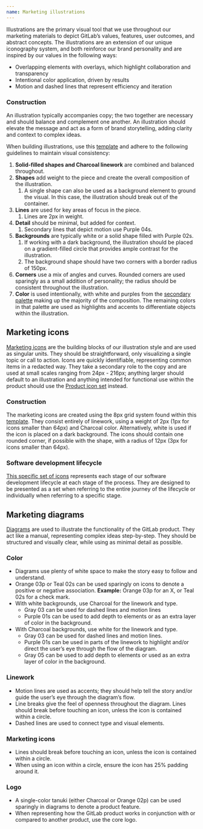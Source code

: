```yaml
---
name: Marketing illustrations
---
```


<figure-img alt="GitLab illustration banner sample" label="Illustration sample" src="/img/brand/marketing-illustrations.png"></figure-img>

Illustrations are the primary visual tool that we use throughout our marketing materials to depict GitLab’s values, features, user outcomes, and abstract concepts. The illustrations are an extension of our unique iconography system, and both reinforce our brand personality and are inspired by our values in the following ways:

- Overlapping elements with overlays, which highlight collaboration and transparency
- Intentional color application, driven by results
- Motion and dashed lines that represent efficiency and iteration

### Construction

An illustration typically accompanies copy; the two together are necessary and should balance and complement one another. An illustration should elevate the message and act as a form of brand storytelling, adding clarity and context to complex ideas.

When building illustrations, use this [template](https://drive.google.com/file/d/15DiL1BM9L9PeGpLuLMTl8YyUU03-Tlgw/view?usp=sharing) and adhere to the following guidelines to maintain visual consistency:

1. **Solid-filled shapes and Charcoal linework** are combined and balanced throughout.
1. **Shapes** add weight to the piece and create the overall composition of the illustration.
   1. A single shape can also be used as a background element to ground the visual. In this case, the illustration should break out of the container.
1. **Lines** are used for key areas of focus in the piece.
   1. Lines are 2px in weight.
1. **Detail** should be minimal, but added for context.
   1. Secondary lines that depict motion use Purple 04s.
1. **Backgrounds** are typically white or a solid shape filled with Purple 02s.
   1. If working with a dark background, the illustration should be placed on a gradient-filled circle that provides ample contrast for the illustration.
   1. The background shape should have two corners with a border radius of 150px.
1. **Corners** use a mix of angles and curves. Rounded corners are used sparingly as a small addition of personality; the radius should be consistent throughout the illustration.
1. **Color** is used intentionally, with white and purples from the [secondary palette](https://drive.google.com/file/d/1kCcvxYMKPkDCEFQd6imQcHhFGC14Hgte/view?usp=sharing) making up the majority of the composition. The remaining colors in that palette are used as highlights and accents to differentiate objects within the illustration.

<figure-img alt="GitLab illustration sample" label="Illustration sample" src="/img/brand/illustrations.svg" width="480"></figure-img>

## Marketing icons

[Marketing icons](https://gitlab.com/gitlab-com/marketing/corporate_marketing/corporate-marketing/-/tree/master/design/gitlab-brand-files/_icon-library/marketing-icons) are the building blocks of our illustration style and are used as singular units. They should be straightforward, only visualizing a single topic or call to action. Icons are quickly identifiable, representing common items in a redacted way. They take a secondary role to the copy and are used at small scales ranging from 24px - 216px; anything larger should default to an illustration and anything intended for functional use within the product should use the [Product icon set](/product-foundations/iconography) instead.

### Construction

The marketing icons are created using the 8px grid system found within this [template](https://drive.google.com/file/d/1V-FdsDeYcx_yPBMI9cjWclWAz_TPYqFU/view?usp=sharing). They consist entirely of linework, using a weight of 2px (1px for icons smaller than 64px) and Charcoal color. Alternatively, white is used if the icon is placed on a dark background. The icons should contain one rounded corner, if possible with the shape, with a radius of 12px (3px for icons smaller than 64px).

### Software development lifecycle

[This specific set of icons](https://gitlab.com/gitlab-com/marketing/corporate_marketing/corporate-marketing/-/tree/master/design/gitlab-brand-files/_icon-library/software-development-lifecycle-icons) represents each stage of our software development lifecycle at each stage of the process. They are designed to be presented as a set when referring to the entire journey of the lifecycle or individually when referring to a specific stage.

<figure-img alt="10 icons, one for each development stage" label="Software development lifecycle icon set" src="/img/brand/sdlc-icon-set.svg"></figure-img>

## Marketing diagrams

[Diagrams](https://gitlab.com/gitlab-com/marketing/corporate_marketing/corporate-marketing/-/tree/master/design/gitlab-brand-files/_diagrams) are used to illustrate the functionality of the GitLab product. They act like a manual, representing complex ideas step-by-step. They should be structured and visually clear, while using as minimal detail as possible.

### Color

- Diagrams use plenty of white space to make the story easy to follow and understand.
- Orange 03p or Teal 02s can be used sparingly on icons to denote a positive or negative association. **Example:** Orange 03p for an X, or Teal 02s for a check mark.
- With white backgrounds, use Charcoal for the linework and type.
   - Gray 03 can be used for dashed lines and motion lines
   - Purple 01s can be used to add depth to elements or as an extra layer of color in the background.
- With Charcoal backgrounds, use white for the linework and type.
   - Gray 03 can be used for dashed lines and motion lines.
   - Purple 01s can be used in parts of the linework to highlight and/or direct the user’s eye through the flow of the diagram.
   - Gray 05 can be used to add depth to elements or used as an extra layer of color in the background.

### Linework

- Motion lines are used as accents; they should help tell the story and/or guide the user’s eye through the diagram’s flow.
- Line breaks give the feel of openness throughout the diagram. Lines should break before touching an icon, unless the icon is contained within a circle.
- Dashed lines are used to connect type and visual elements.

### Marketing icons

- Lines should break before touching an icon, unless the icon is contained within a circle.
- When using an icon within a circle, ensure the icon has 25% padding around it. 

### Logo

- A single-color tanuki (either Charcoal or Orange 02p) can be used sparingly in diagrams to denote a product feature.
- When representing how the GitLab product works in conjunction with or compared to another product, use the core logo. 

<figure-img alt="A light and dark background version of a diagram detailing the DevOps lifecycle journey" label="Diagram sample" src="/img/brand/diagram.svg"></figure-img>
